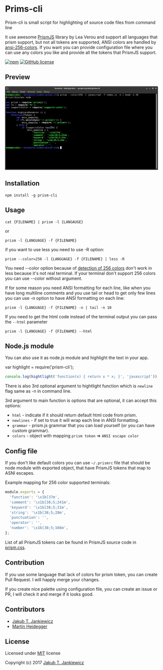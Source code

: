 # Prims-cli

Prism-cli is small script for highlighting of source code files from command line

It use awesome [PrismJS](https://github.com/PrismJS/prism) library by Lea Verou and support all languages that prism support,
but not all tokens are supported, ANSI colors are handled by [ansi-256-colors](https://github.com/jbnicolai/ansi-256-colors).
If you want you can provide configuration file where you can use any colors you like and provide all the tokens that PrismJS
support.

[![npm](https://img.shields.io/badge/npm-0.5.3-blue.svg)](https://www.npmjs.com/package/prism-cli)
[![GitHub license](https://img.shields.io/github/license/jcubic/prism-cli.svg)](https://github.com/jcubic/prism-cli/blob/master/LICENSE)

## Preview

![Terminal with JavaScript Code in color](https://github.com/jcubic/prism-cli/blob/master/assets/screenshot.png?raw=true)


## Installation

```
npm install -g prism-cli
```

## Usage

```
cat {FILENAME} | prism -l {LANGAUGE}
```

or

```
prism -l {LANGUAGE} -f {FILENAME}
```

if you want to use less you need to use -R option:

```
prism --color=256 -l {LANGUAGE} -f {FILENAME} | less -R
```

You need --color option because of [detection of 256 colors](https://github.com/chalk/supports-color) don't work in less because it's not real terminal. If your terminal don't support 256 colors you can use --color without argument.

If for some reason you need ANSI formatting for each line, like when you have long multiline comments and you use tail or head to get only few lines you can use -n option to have ANSI formatting on each line:

```
prism -l {LANGUAGE} -f {FILENAME} -n | tail -n 10
```

If you need to get the html code instead of the terminal output you can pass the `--html` parameter

```
prism -l {LANGUAGE} -f {FILENAME} --html
```

## Node.js module

You can also use it as node.js module and highlight the text in your app.

var highlight = require('prism-cli');

```javascript
console.log(hightlight('function(x) { return x * x; }', 'javascript'));
```

There is also 3rd optional argument to hightlight function which is `newline` flag same as -n in command line.

3rd argument to main function is options that are optional, it can accept this options:

* `html` - indicate if it should return default html code from prism.
* `newlines` - if set to true it will wrap each line in ANSI formatting.
* `grammar` - prism.js grammar that you can load yourself (or you can have custom grammar).
* `colors` - object with mapping `prism token` => `ANSI escape color`

## Config file

If you don't like default colors you can use `~/.prismrc` file that should be node module with exported object,
that have PrismJS tokens that map to ASNI escapes.

Example mapping for 256 color supported terminals:

```javascript
module.exports = {
  'function': '\x1b[37m',
  'comment': '\x1b[38;5;241m',
  'keyword': '\x1b[38;5;31m',
  'string': '\x1b[38;5;28m',
  'punctuation': '',
  'operator': '',
  'number': '\x1b[38;5;166m',
};
```

List of all PrismJS tokens can be found in PrismJS source code in
[prism.css](https://github.com/PrismJS/prism/blob/f941102ef59897052a1e60887f90b9818433fbb0/themes/prism.css#L69-L139).

## Contribution

If you use some language that lack of colors for prism token, you can create Pull Request.
I will happly merge your changes.

If you create nice palette using configuration file, you can create an issue or PR,
I will check it and merge if it looks good.


## Contributors

- [Jakub T. Jankiewicz](https://jcubic.pl/me)
- [Martin Heidegger](https://github.com/martinheidegger)

## License

Licensed under [MIT](http://opensource.org/licenses/MIT) license

Copyright (c) 2017 [Jakub T. Jankiewicz](https://jcubic.pl/me)
